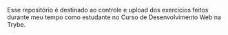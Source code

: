 Esse repositório é destinado ao controle e upload dos exercícios feitos durante meu tempo como estudante no Curso de Desenvolvimento Web na Trybe.
